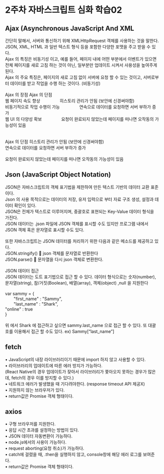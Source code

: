 # 2주차 자바스크립트 심화 학습02
## Ajax (Asynchronous JavaScript And XML
간단히 말해서, 서버와 통신하기 위해 XMLHttpRequest 객체를 사용하는 것을 말한다.
<br>
JSON, XML, HTML 과 일반 텍스트 형식 등을 포함한 다양한 포맷을 주고 받을 수 있다. 
<br>
Ajax 의 특징은 비동기성 이고, 예를 들어, 페이지 내에 어떤 부분에서 이벤트가 있으면 전체 페이지를 새로 고침 하는 것이 아닌, 일부분만 업데이트 시켜서 사용성을 높여주게 된다.
<br>
Ajax 의 주요 특징은, 페이지의 새로 고침 없이 서버에 요청 할 수 있는 것이고, 서버로부터 데이터를 받고 작업을 수행 하는 것이다. (비동기성)
<br>
<br>
Ajax 의 장점                                  Ajax 의 단점
<br>
웹 페이지 속도 향상       &emsp;&emsp;&emsp;&emsp;        히스토리 관리가 안됨 (보안에 신경써야함)
<br>
비동기적으로 작업 수행이 가능   &emsp;&emsp;&emsp;&emsp;  연속으로 데이터를 요청하면 서버 부하가 증가
<br>
웹 UI 의 다양성 확보      &emsp;&emsp;&emsp;&emsp;        요청이 완료되지 않았는데 페이지를 떠나면 오작동의 가능성이 있음     
<br>
<br>
Ajax 의 단점
히스토리 관리가 안됨 (보안에 신경써야함)
<br>
연속으로 데이터를 요청하면 서버 부하가 증가    
<br>
요청이 완료되지 않았는데 페이지를 떠나면 오작동의 가능성이 있음

## Json (JavaScript Object Notation)
JSON은 자바스크립트의 객체 표기법을 제한하여 만든 텍스트 기반의 데이터 교환 표준이다. 
<br>
Json 의 사용 목적으로는 데이터의 저장, 유저 입력으로 부터 자료 구조 생성, 설정과 데이터 확인이 있다.
<br>
JSON은 전체가 텍스트로 이루어지며, 중괄호로 표현되는 Key-Value 데이터 형식을 가진다. 
<br>
JSON 데이터는 .json 파일에 JSON 객체를 표시할 수도 있지만 프로그램 내에서 JSON 객체 혹은 문자열로 표시할 수도 있다.
<br>
<br>
또한 자바스크립트는 JSON 데이터를 처리하기 위한 다음과 같은 메소드를 제공하고 있다.
<br>
JSON.stringify()   json 객체를 문자열로 반환한다
<br>
JSON.parse()     문자열을 다시 json 객체로 변환한다.
<br>
<br>
JSON 데이터 접근
<br>
JSON 데이터는 도트 표기법으로 접근 할 수 있다.  데이터 형식으로는 숫자(number), 문자열(string), 참/거짓(Boolean), 배열(array), 객체(object) ,null 을 지원한다 
<br>
<br>
var sammy = { 
<br>
&emsp;&emsp;"first_name"  :  "Sammy", 
<br>
&emsp;&emsp;"last_name"   :  "Shark", 
<br>
"online"      :  true 
<br>
}
<br>
<br>
위 에서 Shark 에 접근하고 싶으면 sammy.last_name 으로 접근 할 수 있다. 또 대괄호를 이용해서 접근 할 수도 있다.  ex)  Sammy[“last_name”]
## fetch
•	JavaScript의 내장 라이브러리이기 때문에 import 하지 않고 사용할 수 있다.
<br>
•	라이브러리의 업데이트에 따른 에러 방지가 가능하다.
<br>
(React Native의 경우 업데이트가 잦아서 라이브러리가 쫓아오지 못하는 경우가 많은데, fetch의 경우 이를 방지할 수 있다.)
<br>
•	네트워크 에러가 발생했을 때 기다려야한다. (response timeout API 제공X)
<br>
•	지원하지 않는 브라우저가 있다.
<br>
•	return값은 Promise 객체 형태이다.
## axios
•	구형 브라우저를 지원한다.
<br>
•	응답 시간 초과를 설정하는 방법이 있다.
<br>
•	JSON 데이터 자동변환이 가능하다.
<br>
•	node.js에서의 사용이 가능하다.
<br>
•	request aborting(요청 취소)가 가능하다.
<br>
•	catch에 걸렸을 때, .then을 실행하지 않고, console창에 해당 에러 로그를 보여준다.
<br>
•	return값은 Promise 객체 형태이다.


















